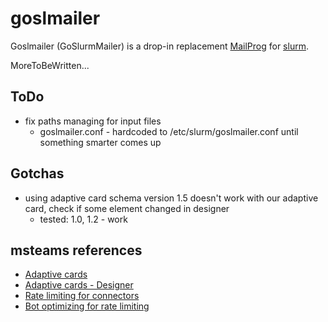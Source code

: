 # goslmailer


Goslmailer (GoSlurmMailer) is a drop-in replacement [MailProg](https://slurm.schedmd.com/slurm.conf.html#OPT_MailProg) for [slurm](https://slurm.schedmd.com/).

MoreToBeWritten...

## ToDo

* fix paths managing for input files
  * goslmailer.conf - hardcoded to /etc/slurm/goslmailer.conf until something smarter comes up

## Gotchas

* using adaptive card schema version 1.5 doesn't work with our adaptive card, check if some element changed in designer
    * tested: 1.0, 1.2 - work

## msteams references

* [Adaptive cards](https://adaptivecards.io/)
* [Adaptive cards - Designer](https://adaptivecards.io/designer/)
* [Rate limiting for connectors](https://docs.microsoft.com/en-us/microsoftteams/platform/webhooks-and-connectors/how-to/connectors-using?tabs=cURL#rate-limiting-for-connectors)
* [Bot optimizing for rate limiting](https://docs.microsoft.com/en-us/microsoftteams/platform/bots/how-to/rate-limit#)

